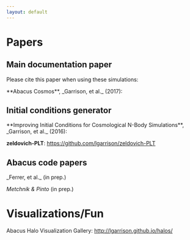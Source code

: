 ```yaml
---
layout: default
---
```


# Papers
## Main documentation paper
Please cite this paper when using these simulations:

<div markdown="1" class="paper">
**Abacus Cosmos**, _Garrison, et al._ (2017): <https://arxiv.org/>
</div>

## Initial conditions generator
<div markdown="1" class="paper">
**Improving Initial Conditions for Cosmological N-Body Simulations**, _Garrison, et al._ (2016): <https://arxiv.org/abs/1605.02333>

**zeldovich-PLT**: <https://github.com/lgarrison/zeldovich-PLT>
</div>

## Abacus code papers
<div markdown="1" class="paper">
_Ferrer, et al._ (in prep.)

_Metchnik & Pinto_ (in prep.)
</div>

# Visualizations/Fun
Abacus Halo Visualization Gallery: <http://lgarrison.github.io/halos/>
